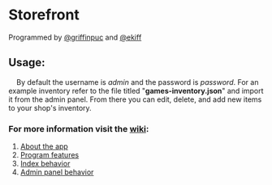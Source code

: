 # Storefront

Programmed by [@griffinpuc](https://github.com/griffinpuc)  and [@ekiff](https://github.com/ekiff)

## Usage:

&nbsp;&nbsp;&nbsp;&nbsp;By default the username is *admin* and the password is *password*. For an example inventory refer to the file titled "**games-inventory.json**" and import it from the admin panel. From there you can edit, delete, and add new items to your shop's inventory.

### For more information visit the [wiki](https://github.com/griffinpuc/Storefront/wiki):
1. [About the app](https://github.com/griffinpuc/Storefront/wiki#What-the-application-does)
2. [Program features](https://github.com/griffinpuc/Storefront/wiki#Program-features)
3. [Index behavior](https://github.com/griffinpuc/Storefront/wiki#Index-behavior)
4. [Admin panel behavior](https://github.com/griffinpuc/Storefront/wiki#Admin-panel-behavior)
